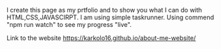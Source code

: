 I create this page as my prtfolio and to show you what I can do with HTML,CSS,JAVASCIRPT. 
I am using simple taskrunner. Using commend "npm run watch" to see my progress "live".

Link to the website https://karkolo16.github.io/about-me-website/